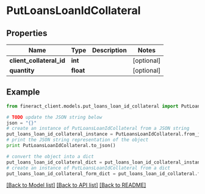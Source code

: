 # PutLoansLoanIdCollateral


## Properties

Name | Type | Description | Notes
------------ | ------------- | ------------- | -------------
**client_collateral_id** | **int** |  | [optional] 
**quantity** | **float** |  | [optional] 

## Example

```python
from fineract_client.models.put_loans_loan_id_collateral import PutLoansLoanIdCollateral

# TODO update the JSON string below
json = "{}"
# create an instance of PutLoansLoanIdCollateral from a JSON string
put_loans_loan_id_collateral_instance = PutLoansLoanIdCollateral.from_json(json)
# print the JSON string representation of the object
print PutLoansLoanIdCollateral.to_json()

# convert the object into a dict
put_loans_loan_id_collateral_dict = put_loans_loan_id_collateral_instance.to_dict()
# create an instance of PutLoansLoanIdCollateral from a dict
put_loans_loan_id_collateral_form_dict = put_loans_loan_id_collateral.from_dict(put_loans_loan_id_collateral_dict)
```
[[Back to Model list]](../README.md#documentation-for-models) [[Back to API list]](../README.md#documentation-for-api-endpoints) [[Back to README]](../README.md)



